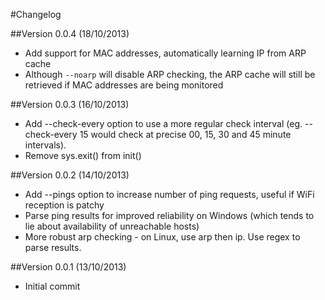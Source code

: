 #Changelog

##Version 0.0.4 (18/10/2013)
* Add support for MAC addresses, automatically learning IP from ARP cache
* Although `--noarp` will disable ARP checking, the ARP cache will still be retrieved if MAC addresses are being monitored

##Version 0.0.3 (16/10/2013)
* Add --check-every option to use a more regular check interval (eg. --check-every 15 would check at precise 00, 15, 30 and 45 minute intervals).
* Remove sys.exit() from init()

##Version 0.0.2 (14/10/2013)
* Add --pings option to increase number of ping requests, useful if WiFi reception is patchy
* Parse ping results for improved reliability on Windows (which tends to lie about availability of unreachable hosts)
* More robust arp checking - on Linux, use arp then ip. Use regex to parse results.

##Version 0.0.1 (13/10/2013)
* Initial commit
